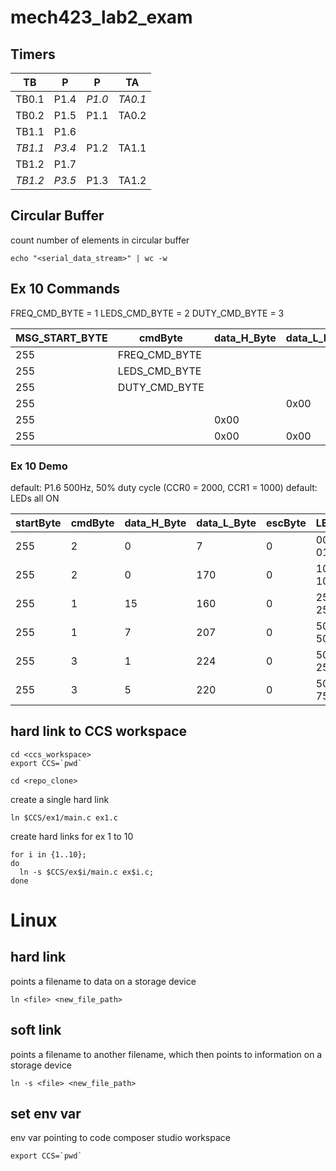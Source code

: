 # mech423_lab2_exam
## Timers

| TB | P | P | TA|
|--|--|--|--|
| TB0.1 | P1.4 | *P1.0* | *TA0.1* |
| TB0.2 | P1.5 | P1.1 | TA0.2 |
| TB1.1 | P1.6 | | |
| *TB1.1* | *P3.4* | P1.2 | TA1.1 |
| TB1.2 | P1.7 | | |
| *TB1.2* | *P3.5* | P1.3 | TA1.2 |

## Circular Buffer
count number of elements in circular buffer
```
echo "<serial_data_stream>" | wc -w
```
## Ex 10 Commands
FREQ_CMD_BYTE = 1
LEDS_CMD_BYTE = 2
DUTY_CMD_BYTE = 3

 | MSG_START_BYTE | cmdByte       | data_H_Byte | data_L_Byte | escByte | data_modified |
 |----------------|---------------|-------------|-------------|---------|---------------|
 | 255            | FREQ_CMD_BYTE |             |             |         |               |
 | 255            | LEDS_CMD_BYTE |             |             |         |               |
 | 255            | DUTY_CMD_BYTE |             |             |         |               |
 | 255            |               |             | 0x00        | 0x01    | 0x..FF        |
 | 255            |               | 0x00        |             | 0x02    | 0xFF..        |
 | 255            |               | 0x00        | 0x00        | 0x03    | 0xFFFF        |

### Ex 10 Demo
default: P1.6 500Hz, 50% duty cycle (CCR0 = 2000, CCR1 = 1000)
default: LEDs all ON

 | startByte | cmdByte  | data_H_Byte | data_L_Byte | escByte | LEDs/P1.6     | explanation |
 |-----------|----------|-------------|-------------|---------|---------------|-------------|
 | 255       | 2       	| 0           |   7         | 0       | 0000 0111     |             |
 | 255       | 2       	| 0           | 170         | 0       | 1010 1010     |             |
 | 255       | 1       	| 15          | 160         | 0       | 250Hz, 25%    | CCR0 = 4000 |
 | 255       | 1       	|  7          | 207         | 0       | 500Hz, 50%    | CCR0 = 2000 |
 | 255       | 3       	|  1          | 224         | 0       | 500Hz, 25%    | CCR1 =  500 |
 | 255       | 3        |  5          | 220         | 0       | 500Hz, 75%    | CCR1 = 1500 |


## hard link to CCS workspace
```
cd <ccs_workspace>
export CCS=`pwd`
```

```
cd <repo_clone>
```

create a single hard link
```
ln $CCS/ex1/main.c ex1.c
```

create hard links for ex 1 to 10
```
for i in {1..10};
do
  ln -s $CCS/ex$i/main.c ex$i.c;
done
```

# Linux
## hard link
points a filename to data on a storage device
```
ln <file> <new_file_path>
```

## soft link
points a filename to another filename, which then points to information on a storage device
```
ln -s <file> <new_file_path>
```

## set env var
env var pointing to code composer studio workspace
```
export CCS=`pwd`
```
